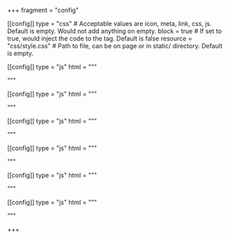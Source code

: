 +++
fragment = "config"

[[config]]
  type = "css" # Acceptable values are icon, meta, link, css, js. Default is empty. Would not add anything on empty.
  block = true # If set to true, would inject the code to the <head> tag. Default is false
  resource = "css/style.css" # Path to file, can be on page or in static/ directory. Default is empty.
    
[[config]]
  type = "js"
  html = """
  <script>
var nav = document.querySelector('.my-nav');
nav.addEventListener('toggle', function (event) {
	// Only run if the dropie is open
	if (!event.target.open) return;
	// Get all other open dropies and close them
	var dropies = nav.querySelectorAll('.dropie[open]');
	Array.prototype.forEach.call(dropies, function (dropie) {
		if (dropie === event.target) return;
		dropie.removeAttribute('open');
	});
}, true);
</script>
  """
  
[[config]]
  type = "js"
  html = """
<script>
function closeAboutDetails() {
  document.getElementById("aboutDetails").open = false;
}
</script>
  """
  
[[config]]
  type = "js"
  html = """
<script>
function closepSDetails() {
  document.getElementById("pSDetails").open = false;
}
</script>
  """
  
[[config]]
  type = "js"
  html = """
<script>
function closetRDetails() {
  document.getElementById("tRDetails").open = false;
}
</script>
  """
  
  
[[config]]
  type = "js"
  html = """
  <script>
var nav = document.querySelector('.my-nav');
    window.addEventListener("wheel", () => {
    if (window.innerWidth>999){
	var dropies = nav.querySelectorAll('.dropie[open]');
	Array.prototype.forEach.call(dropies, function (dropie) {
		dropie.removeAttribute('open');
	});
    }
}, true);
</script>
  """



[[config]]
  type = "js"
  html = """
  <script>
var all_links = document.querySelectorAll('a');
for (var i = 0; i < all_links.length; i++){
       var a = all_links[i];
       if(a.hostname != location.hostname) {
               a.rel = 'noopener';
               a.target = '_blank';
       }
}
</script>
  """    
    
+++

